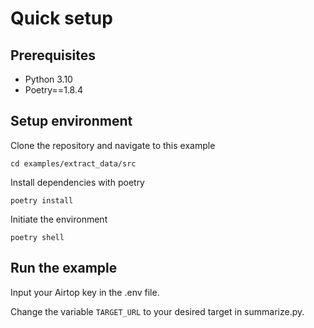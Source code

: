 # Quick setup

## Prerequisites

- Python 3.10
- Poetry==1.8.4

## Setup environment

Clone the repository and navigate to this example

`cd examples/extract_data/src`

Install dependencies with poetry

`poetry install`

Initiate the environment

`poetry shell`

## Run the example

Input your Airtop key in the .env file.

Change the variable `TARGET_URL` to your desired target in summarize.py.
